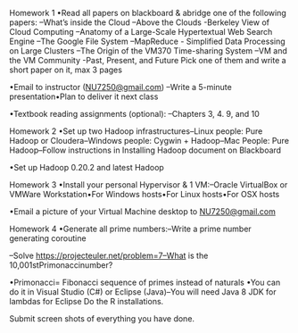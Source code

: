 Homework 1
•Read all papers on blackboard & abridge one of the following papers: 
–What’s inside the Cloud 
–Above the Clouds 
-Berkeley View of Cloud Computing 
–Anatomy of a Large-Scale Hypertextual Web Search Engine 
–The Google File System 
–MapReduce - Simplified Data Processing on Large Clusters 
–The Origin of the VM370 Time-sharing System 
–VM and the VM Community -Past, Present, and Future 
Pick one of them and write a short paper on it, max 3 pages

•Email to instructor (NU7250@gmail.com) 
–Write a 5-minute presentation•Plan to deliver it next class

•Textbook reading assignments (optional): 
–Chapters 3, 4. 9, and 10

Homework 2
•Set up two Hadoop infrastructures–Linux people: Pure Hadoop or Cloudera–Windows people: Cygwin + Hadoop–Mac People: Pure Hadoop–Follow instructions in Installing Hadoop document on Blackboard

•Set up Hadoop 0.20.2 and latest Hadoop

Homework 3
•Install your personal Hypervisor & 1 VM:–Oracle VirtualBox or VMWare Workstation•For Windows hosts•For Linux hosts•For OSX hosts

•Email a picture of your Virtual Machine desktop to NU7250@gmail.com

Homework 4
•Generate all prime numbers:–Write a prime number generating coroutine

–Solve https://projecteuler.net/problem=7–What is the 10,001stPrimonaccinumber?


•Primonacci= Fibonacci sequence of primes instead of naturals
•You can do it in Visual Studio (C#) or Eclipse (Java)–You will need Java 8 JDK for lambdas for Eclipse
Do the R installations.

Submit screen shots of everything you have done.
